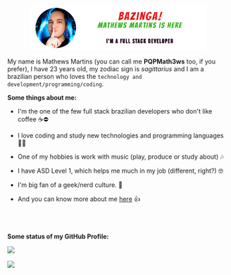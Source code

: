<p align="center">
    <a href="https://pqpmath3ws.github.io">
        <img width="80%" alt="Bazinga! Mathews Martins is here! - I'm a Full Stack Developer!" src="./images/github_header.png"></img>
    </a>
</p>

My name is Mathews Martins (you can call me **PQPMath3ws** too, if you prefer), I have 23 years old, my zodiac sign is *sagittarius* and I am a brazilian person who loves the <code>technology and development/programming/coding</code>.

**Some things about me:**

- I'm the one of the few full stack brazilian developers who don't like coffee ☕⛔

- I love coding and study new technologies and programming languages 👨‍💻

- One of my hobbies is work with music (play, produce or study about) 🎶

- I have ASD Level 1, which helps me much in my job (different, right?) 🤓

- I'm big fan of a geek/nerd culture. 🤙

- And you can know more about me [here](https://github.com/PQPMath3ws/pqpmath3ws/issues) 👍

<br></br>

**Some status of my GitHub Profile:**

<p align="left">
    <img src="https://github-readme-stats.vercel.app/api?username=pqpmath3ws&show_icons=true&count_private=true&theme=jolly&include_all_commits=true"></img>
</p>

<p align="left">
    <img src="https://github-readme-stats.vercel.app/api/top-langs/?username=pqpmath3ws&count_private=true&theme=jolly&include_all_commits=true"></img>
</p>
